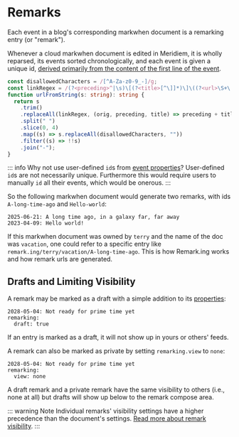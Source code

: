 <script setup lang="ts">
import { onMounted } from "vue"

onMounted(() => {
  if (window.remarking)
    window.remarking.scan?.()
})
</script>

# Remarks

Each event in a blog's corresponding markwhen document is a remarking entry (or "remark").

Whenever a cloud markwhen document is edited in Meridiem, it is wholly reparsed, its events sorted chronologically, and each event is given a unique id, [derived primarily from the content of the first line of the event](https://github.com/mark-when/parser/blob/c0e44891b0a65ee483311859ace567fdf8687cb0/src/utilities/urls.ts#L40).

```ts
const disallowedCharacters = /[^A-Za-z0-9_-]/g;
const linkRegex = /(?<preceding>^|\s)\[(?<title>[^\]]*)\]\((?<url>\S+\.\S+)\)/g;
function urlFromString(s: string): string {
  return s
    .trim()
    .replaceAll(linkRegex, (orig, preceding, title) => preceding + title)
    .split(" ")
    .slice(0, 4)
    .map((s) => s.replaceAll(disallowedCharacters, ""))
    .filter((s) => !!s)
    .join("-");
}
```

::: info Why not use user-defined `id`s from [event properties](/syntax/event-descriptions/)?
User-defined `id`s are not necessarily unique. Furthermore this would require users to manually `id` all their events, which would be onerous.
:::

So the following markwhen document would generate two remarks, with ids `A-long-time-ago` and `Hello-world`:

```mw
2025-06-21: A long time ago, in a galaxy far, far away
2023-04-09: Hello world!
```

If this markwhen document was owned by `terry` and the name of the doc was `vacation`, one could refer to a specific entry like `remark.ing/terry/vacation/A-long-time-ago`. This is how Remark.ing works and how remark urls are generated.

## Drafts and Limiting Visibility

A remark may be marked as a draft with a simple addition to its [properties](/syntax/properties):

```mw{2,3}
2028-05-04: Not ready for prime time yet
remarking:
  draft: true
```

If an entry is marked as a draft, it will not show up in yours or others' feeds.

A remark can also be marked as private by setting `remarking.view` to `none`:

```mw{2,3}
2028-05-04: Not ready for prime time yet
remarking:
  view: none
```

A draft remark and a private remark have the same visibility to others (i.e., none at all) but drafts will show up below to the remark compose area.

::: warning Note
Individual remarks' visibility settings have a higher precedence than the document's settings. [Read more about remark visibility](/remarking/visibility).
:::
